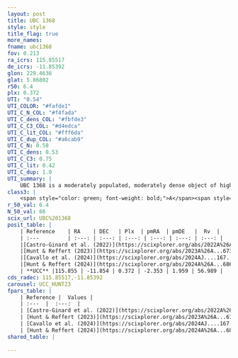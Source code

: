 ```yaml
---
layout: post
title: UBC 1368
style: style
title_flag: true
more_names: 
fname: ubc1368
fov: 0.213
ra_icrs: 115.85517
de_icrs: -11.85392
glon: 229.4636
glat: 5.86802
r50: 6.4
plx: 0.372
UTI: "0.54"
UTI_COLOR: "#fafde1"
UTI_C_N_COL: "#f4fada"
UTI_C_dens_COL: "#fbfde3"
UTI_C_C3_COL: "#d4edca"
UTI_C_lit_COL: "#fff6da"
UTI_C_dup_COL: "#a6cab9"
UTI_C_N: 0.58
UTI_C_dens: 0.53
UTI_C_C3: 0.75
UTI_C_lit: 0.42
UTI_C_dup: 1.0
UTI_summary: |
    UBC 1368 is a moderately populated, moderately dense object of high C3 quality. It was recently reported in the literature.
class3: |
    <span style="color: green; font-weight: bold;">A</span><span style="color: #FFC300; font-weight: bold;">B</span>
r_50_val: 6.4
N_50_val: 66
scix_url: UBC%201368
posit_table: |
    | Reference    | RA    | DEC   | Plx  | pmRA  | pmDE   |  Rv  |
    | :---         | :---: | :---: | :---: | :---: | :---: | :---: |
    |[Castro-Ginard et al. (2022)](https://scixplorer.org/abs/2022A%26A...661A.118C) | 115.84 | -11.87 | 0.39 | -2.35 | 1.94 | -- |
    |[Hunt & Reffert (2023)](https://scixplorer.org/abs/2023A%26A...673A.114H) | 115.836 | -11.842 | 0.352 | -2.361 | 1.961 | 45.31 |
    |[Cavallo et al. (2024)](https://scixplorer.org/abs/2024AJ....167...12C) | 115.847 | -11.886 | 0.358 | -- | -- | -- |
    |[Hunt & Reffert (2024)](https://scixplorer.org/abs/2024A%26A...686A..42H) | 115.836 | -11.842 | 0.352 | -2.361 | 1.961 | 45.31 |
    | **UCC** |115.855 | -11.854 | 0.372 | -2.353 | 1.959 | 56.989 | 
cds_radec: 115.85517,-11.85392
carousel: UCC_HUNT23
fpars_table: |
    | Reference |  Values |
    | :---  |  :---:  |
    | [Castro-Ginard et al. (2022)](https://scixplorer.org/abs/2022A%26A...661A.118C) | `AV=0.144, Dist=2790, logAge=8.619` |
    | [Hunt & Reffert (2023)](https://scixplorer.org/abs/2023A%26A...673A.114H) | `AV50=0.136, diffAV50=0.891, MOD50=11.957, logAge50=9.066` |
    | [Cavallo et al. (2024)](https://scixplorer.org/abs/2024AJ....167...12C) | `AV50=0.78, dMod50=11.69, logAge50=8.54, [Fe/H]50=-0.39` |
    | [Hunt & Reffert (2024)](https://scixplorer.org/abs/2024A%26A...686A..42H) | `MassJ=323.024` |
shared_table: |
    
---
```

